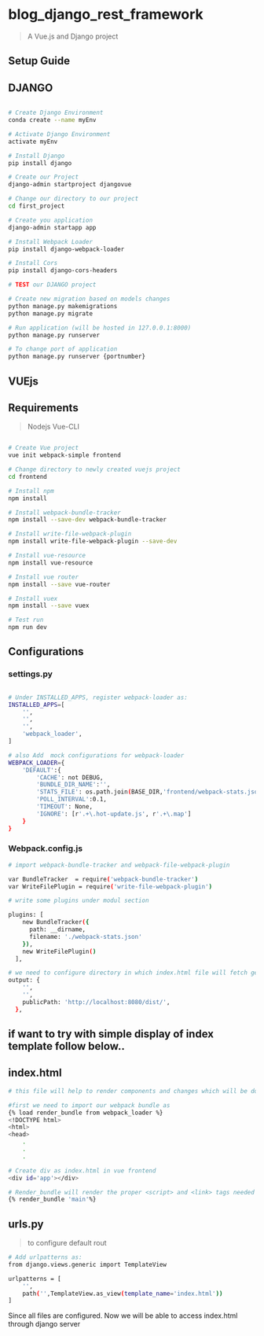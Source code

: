 # blog_django_rest_framework
> A Vue.js and Django project

## Setup Guide


## DJANGO
``` bash

# Create Django Environment
conda create --name myEnv

# Activate Django Environment
activate myEnv

# Install Django
pip install django

# Create our Project
django-admin startproject djangovue

# Change our directory to our project
cd first_project

# Create you application
django-admin startapp app

# Install Webpack Loader
pip install django-webpack-loader

# Install Cors
pip install django-cors-headers

# TEST our DJANGO project

# Create new migration based on models changes
python manage.py makemigrations
python manage.py migrate

# Run application (will be hosted in 127.0.0.1:8000)
python manage.py runserver

# To change port of application
python manage.py runserver {portnumber}
```

## VUEjs
## Requirements
> Nodejs
> Vue-CLI

``` bash

# Create Vue project
vue init webpack-simple frontend

# Change directory to newly created vuejs project
cd frontend

# Install npm
npm install

# Install webpack-bundle-tracker
npm install --save-dev webpack-bundle-tracker

# Install write-file-webpack-plugin
npm install write-file-webpack-plugin --save-dev

# Install vue-resource
npm install vue-resource

# Install vue router
npm install --save vue-router

# Install vuex
npm install --save vuex

# Test run
npm run dev 

```

## Configurations 

### settings.py
```bash

# Under INSTALLED_APPS, register webpack-loader as:
INSTALLED_APPS=[
    '',
    '',
    '',
    'webpack_loader',
]

# also Add  mock configurations for webpack-loader
WEBPACK_LOADER={
    'DEFAULT':{
        'CACHE': not DEBUG,
        'BUNDLE_DIR_NAME':'',
        'STATS_FILE': os.path.join(BASE_DIR,'frontend/webpack-stats.json'),
        'POLL_INTERVAL':0.1,
        'TIMEOUT': None,
        'IGNORE': [r'.+\.hot-update.js', r'.+\.map']
    }
}

```

### Webpack.config.js

```bash
# import webpack-bundle-tracker and webpack-file-webpack-plugin

var BundleTracker  = require('webpack-bundle-tracker')
var WriteFilePlugin = require('write-file-webpack-plugin')

# write some plugins under modul section

plugins: [
    new BundleTracker({
      path: __dirname,
      filename: './webpack-stats.json'
    }),
    new WriteFilePlugin()
  ],

# we need to configure directory in which index.html file will fetch generated bundled js and vue frontend part
output: {
    '',
    '',
    publicPath: 'http://localhost:8080/dist/',
  },

```

## if want to try with simple display of index template follow below..
## index.html 

```bash
# this file will help to render components and changes which will be done in vue frontend part

#first we need to import our webpack bundle as
{% load render_bundle from webpack_loader %}
<!DOCTYPE html>
<html>
<head>
    .
    .   
    .

# Create div as index.html in vue frontend
<div id='app'></div>

# Render_bundle will render the proper <script> and <link> tags needed in our template.
{% render_bundle 'main'%}

```

## urls.py
> to configure default rout
```bash
# Add urlpatterns as:
from django.views.generic import TemplateView

urlpatterns = [
    '',
    path('',TemplateView.as_view(template_name='index.html'))
]
```

Since all files are configured. Now we will be able to access index.html through django server
